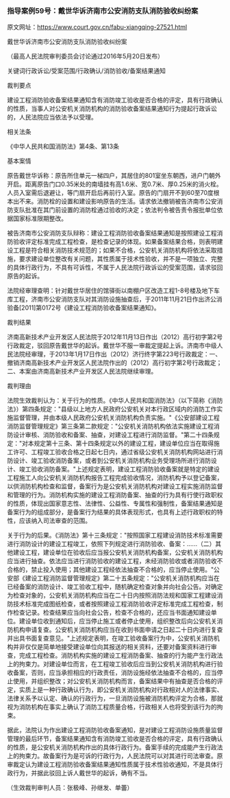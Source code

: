 ### 指导案例59号：戴世华诉济南市公安消防支队消防验收纠纷案
原文网址：https://www.court.gov.cn/fabu-xiangqing-27521.html

戴世华诉济南市公安消防支队消防验收纠纷案

（最高人民法院审判委员会讨论通过2016年5月20日发布）

关键词行政诉讼/受案范围/行政确认/消防验收/备案结果通知

裁判要点

建设工程消防验收备案结果通知含有消防竣工验收是否合格的评定，具有行政确认的性质，当事人对公安机关消防机构的消防验收备案结果通知行为提起行政诉讼的，人民法院应当依法予以受理。

相关法条

《中华人民共和国消防法》第4条、第13条

基本案情

原告戴世华诉称：原告所住单元一梯四户，其居住的801室坐东朝西，进户门朝外开启。距离原告门口0.35米处的南墙挂有高1.6米、宽0.7米、厚0.25米的消火栓。人员入室需后退避让，等门扇开启后再前行入室。原告的门扇开不到60至70度根本出不来。消防栓的设置和建设影响原告的生活。请求依法撤销被告济南市公安消防支队批准在其门前设置的消防栓通过验收的决定；依法判令被告责令报批单位依据国家标准限期整改。

被告济南市公安消防支队辩称：建设工程消防验收备案结果通知是按照建设工程消防验收评定标准完成工程检查，是检查记录的体现。如果备案结果合格，则表明建设工程是符合相关消防技术规范的；如果不合格，公安机关消防机构将依法采取措施，要求建设单位整改有关问题，其性质属于技术性验收，并不是一项独立、完整的具体行政行为，不具有可诉性，不属于人民法院行政诉讼的受案范围，请求驳回原告的起诉。

法院经审理查明：针对戴世华居住的馆驿街以南棚户区改造工程1-8号楼及地下车库工程，济南市公安消防支队对其消防设施抽查后，于2011年11月21日作出济公消验备\[2011\]第0172号《建设工程消防验收备案结果通知》。

裁判结果

济南高新技术产业开发区人民法院于2012年11月13日作出（2012）高行初字第2号行政裁定，驳回原告戴世华的起诉。戴世华不服一审裁定提起上诉。济南市中级人民法院经审理，于2013年1月17日作出（2012）济行终字第223号行政裁定：一、撤销济南高新技术产业开发区人民法院作出的（2012）高行初字第2号行政裁定；二、本案由济南高新技术产业开发区人民法院继续审理。

裁判理由

法院生效裁判认为：关于行为的性质。《中华人民共和国消防法》（以下简称《消防法》）第四条规定："县级以上地方人民政府公安机关对本行政区域内的消防工作实施监督管理，并由本级人民政府公安机关消防机构负责实施。"《公安部建设工程消防监督管理规定》第三条第二款规定："公安机关消防机构依法实施建设工程消防设计审核、消防验收和备案、抽查，对建设工程进行消防监督。"第二十四条规定："对本规定第十三条、第十四条规定以外的建设工程，建设单位应当在取得施工许可、工程竣工验收合格之日起七日内，通过省级公安机关消防机构网站进行消防设计、竣工验收消防备案，或者到公安机关消防机构业务受理场所进行消防设计、竣工验收消防备案。"上述规定表明，建设工程消防验收备案就是特定的建设工程施工人向公安机关消防机构报告工程完成验收情况，消防机构予以登记备案，以供消防机构检查和监督，备案行为是公安机关消防机构对建设工程实施消防监督和管理的行为。消防机构实施的建设工程消防备案、抽查的行为具有行使行政职权的性质，体现出国家意志性、法律性、公益性、专属性和强制性，备案结果通知是备案行为的组成部分，是备案行为结果的具体表现形式，也具有上述行政职权的特性，应该纳入司法审查的范围。

关于行为的后果。《消防法》第十三条规定："按照国家工程建设消防技术标准需要进行消防设计的建设工程竣工，依照下列规定进行消防验收、备案：......（二）其他建设工程，建设单位在验收后应当报公安机关消防机构备案，公安机关消防机构应当进行抽查。依法应当进行消防验收的建设工程，未经消防验收或者消防验收不合格的，禁止投入使用；其他建设工程经依法抽查不合格的，应当停止使用。"公安部《建设工程消防监督管理规定》第二十五条规定："公安机关消防机构应当在已经备案的消防设计、竣工验收工程中，随机确定检查对象并向社会公告。对确定为检查对象的，公安机关消防机构应当在二十日内按照消防法规和国家工程建设消防技术标准完成图纸检查，或者按照建设工程消防验收评定标准完成工程检查，制作检查记录。检查结果应当向社会公告，检查不合格的，还应当书面通知建设单位。建设单位收到通知后，应当停止施工或者停止使用，组织整改后向公安机关消防机构申请复查。公安机关消防机构应当在收到书面申请之日起二十日内进行复查并出具书面复查意见。"上述规定表明，在竣工验收备案行为中，公安机关消防机构并非仅仅是简单地接受建设单位向其报送的相关资料，还要对备案资料进行审查，完成工程检查。消防机构实施的建设工程消防备案、抽查的行为能产生行政法上的拘束力。对建设单位而言，在工程竣工验收后应当到公安机关消防机构进行验收备案，否则，应当承担相应的行政责任，消防设施经依法抽查不合格的，应当停止使用，并组织整改；对公安机关消防机构而言，备案结果中有抽查是否合格的评定，实质上是一种行政确认行为，即公安机关消防机构对行政相对人的法律事实、法律关系予以认定、确认的行政行为，一旦消防设施被消防机构评定为合格，那就视为消防机构在事实上确认了消防工程质量合格，行政相关人也将受到该行为的拘束。

据此，法院认为作出建设工程消防验收备案通知，是对建设工程消防设施质量监督管理的最后环节，备案结果通知含有消防竣工验收是否合格的评定，具有行政确认的性质，是公安机关消防机构作出的具体行政行为。备案手续的完成能产生行政法上的拘束力。故备案行为是可诉的行政行为，人民法院可以对其进行司法审查。原审裁定认为建设工程消防验收备案结果通知性质属于技术性验收通知，不是具体行政行为，并据此驳回上诉人戴世华的起诉，确有不当。

（生效裁判审判人员：张极峰、孙继发、单蕾）
